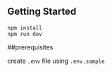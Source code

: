 ## Getting Started
```
npm install
npm run dev
```


##prerequisites



create `.env` file using `.env.sample`